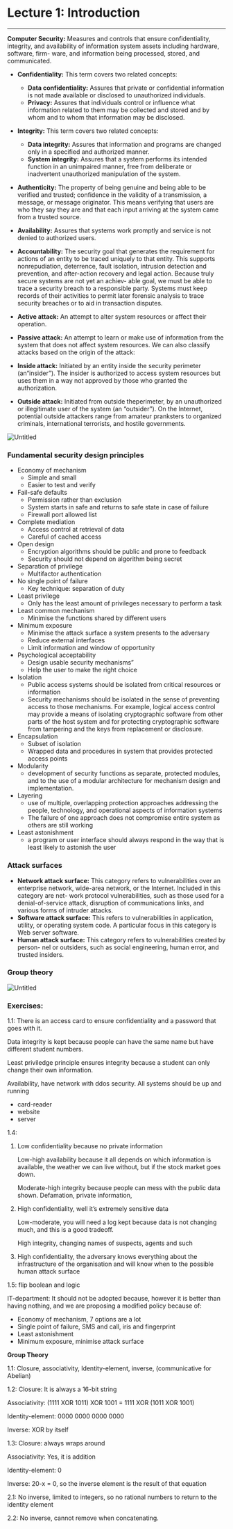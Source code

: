 # Lecture 1: Introduction

---

**Computer Security:** Measures and controls that ensure confidentiality, integrity,
and availability of information system assets including hardware, software, firm-
ware, and information being processed, stored, and communicated.

- **Confidentiality:** This term covers two related concepts:
    - **Data confidentiality:** Assures that private or confidential information is
    not made available or disclosed to unauthorized individuals.
    - **Privacy:** Assures that individuals control or influence what information
    related to them may be collected and stored and by whom and to whom that
    information may be disclosed.
- **Integrity:** This term covers two related concepts:
    - **Data integrity:** Assures that information and programs are changed only in a specified and authorized manner.
    - **System integrity:** Assures that a system performs its intended function in
    an unimpaired manner, free from deliberate or inadvertent unauthorized
    manipulation of the system.
- **Authenticity:** The property of being genuine and being able to be verified and
trusted; confidence in the validity of a transmission, a message, or message
originator. This means verifying that users are who they say they are and that each input arriving at the system came from a trusted source.
- **Availability:** Assures that systems work promptly and service is not denied to
authorized users.
- **Accountability:** The security goal that generates the requirement for actions
of an entity to be traced uniquely to that entity. This supports nonrepudiation,
deterrence, fault isolation, intrusion detection and prevention, and after-action
recovery and legal action. Because truly secure systems are not yet an achiev-
able goal, we must be able to trace a security breach to a responsible party.
Systems must keep records of their activities to permit later forensic analysis
to trace security breaches or to aid in transaction disputes.

- **Active attack:** An attempt to alter system resources or affect their operation.
- **Passive attack:** An attempt to learn or make use of information from the system that does not affect system resources. We can also classify attacks based on the origin of the attack:
- **Inside attack:** Initiated by an entity inside the security perimeter (an“insider”). The insider is authorized to access system resources but uses them in a way not approved by those who granted the authorization.
- **Outside attack:** Initiated from outside theperimeter, by an unauthorized or illegitimate user of the system (an “outsider”). On the Internet, potential outside attackers range from amateur pranksters to organized criminals, international terrorists, and hostile governments.

![Untitled](Lecture%201%20Introduction%20c3cf2517f633400799d101c1eb585112/Untitled.png)

### Fundamental security design principles

- Economy of mechanism
    - Simple and small
    - Easier to test and verify
- Fail-safe defaults
    - Permission rather than exclusion
    - System starts in safe and returns to safe state in case of failure
    - Firewall port allowed list
- Complete mediation
    - Access control at retrieval of data
    - Careful of cached access
- Open design
    - Encryption algorithms should be public and prone to feedback
    - Security should not depend on algorithm being secret
- Separation of privilege
    - Multifactor authentication
- No single point of failure
    - Key technique: separation of duty
- Least privilege
    - Only has the least amount of privileges necessary to perform a task
- Least common mechanism
    - Minimise the functions shared by different users
- Minimum exposure
    - Minimise the attack surface a system presents to the adversary
    - Reduce external interfaces
    - Limit information and window of opportunity
- Psychological acceptability
    - Design usable security mechanisms”
    - Help the user to make the right choice
- Isolation
    - Public access systems should be isolated from critical resources or information
    - Security mechanisms should be isolated in the sense of preventing access to those mechanisms. For example, logical access control may provide a means of isolating cryptographic software from other parts of the host system and for protecting cryptographic software from tampering and the keys from replacement or disclosure.
- Encapsulation
    - Subset of isolation
    - Wrapped data and procedures in system that provides protected access points
- Modularity
    - development of security functions as separate, protected modules, and to the use of a modular architecture for mechanism design and implementation.
- Layering
    - use of multiple, overlapping protection approaches addressing the people, technology, and operational aspects of information systems
    - The failure of one approach does not compromise entire system as others are still working
- Least astonishment
    - a program or user interface should always respond in the way that is least likely to astonish the user

### Attack surfaces

- **Network attack surface:** This category refers to vulnerabilities over an enterprise
network, wide-area network, or the Internet. Included in this category are net-
work protocol vulnerabilities, such as those used for a denial-of-service attack,
disruption of communications links, and various forms of intruder attacks.
- **Software attack surface:** This refers to vulnerabilities in application, utility,
or operating system code. A particular focus in this category is Web server
software.
- **Human attack surface:** This category refers to vulnerabilities created by person-
nel or outsiders, such as social engineering, human error, and trusted insiders.

### Group theory

![Untitled](Lecture%201%20Introduction%20c3cf2517f633400799d101c1eb585112/Untitled%201.png)

### Exercises:

1.1: There is an access card to ensure confidentiality and a password that goes with it.

Data integrity is kept because people can have the same name but have different student numbers.

Least priviledge principle ensures integrity because a student can only change their own information.

Availability, have network with ddos security. All systems should be up and running

- card-reader
- website
- server

1.4: 

1. Low confidentiality because no private information
    
    Low-high availability because it all depends on which information is available, the weather we can live without, but if the stock market goes down. 
    
    Moderate-high integrity because people can mess with the public data shown. Defamation, private information, 
    
2. High confidentiality, well it’s extremely sensitive data
    
    Low-moderate, you will need a log kept because data is not changing much, and this is a good tradeoff. 
    
    High integrity, changing names of suspects, agents and such
    
3. High confidentiality, the adversary knows everything about the infrastructure of the organisation and will know when to the possible human attack surface
    
    

1.5: flip boolean and logic

IT-department: It should not be adopted because, however it is better than having nothing, and we are proposing a modified policy because of:

- Economy of mechanism, 7 options are a lot
- Single point of failure, SMS and call, iris and fingerprint
- Least astonishment
- Minimum exposure, minimise attack surface

**Group Theory**

1.1: Closure, associativity, Identity-element, inverse, (communicative for Abelian)

1.2: Closure: It is always a 16-bit string

Associativity: (1111 XOR 1011) XOR 1001 = 1111 XOR (1011 XOR 1001)

Identity-element: 0000 0000 0000 0000

Inverse: XOR by itself

1.3: Closure: always wraps around

Associativity: Yes, it is addition

Identity-element: 0

Inverse: 20-x = 0, so the inverse element is the result of that equation

2.1: No inverse, limited to integers, so no rational numbers to return to the identity element

2.2: No inverse, cannot remove when concatenating.